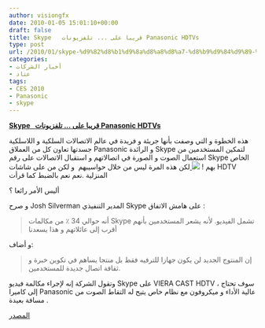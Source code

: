 ```yaml
---
author: visiongfx
date: 2010-01-05 15:01:10+00:00
draft: false
title: Skype   قريبا على ... تلفزيونات Panasonic HDTVs
type: post
url: /2010/01/skype-%d9%82%d8%b1%d9%8a%d8%a8%d8%a7-%d8%b9%d9%84%d9%89-%d8%aa%d9%84%d9%81%d8%b2%d9%8a%d9%88%d9%86%d8%a7%d8%aa-panasonic-hdtvs/
categories:
- أخبار الشركات
- عتاد
tags:
- CES 2010
- Panasonic
- skype
---
```


[**Skype   قريبا على ... تلفزيونات Panasonic HDTVs**](http://www.it-scoop.com/2010/01/skype-%d9%82%d8%b1%d9%8a%d8%a8%d8%a7-%d8%b9%d9%84%d9%89-%d8%aa%d9%84%d9%81%d8%b2%d9%8a%d9%88%d9%86%d8%a7%d8%aa-panasonic-hdtvs/)


هذه الخطوة و التي وصفت بأنها جريئة و فريدة في عالم الاتصالات  السلكية و اللاسلكية جسدتها تعاون كل من  العملاق Panasonic و الرائدة Skype لتمكين المستخدمين من استعمال الصوت و الصورة في اتصالاتهم و استقبال الاتصالات على رقم Skype الخاص بهم  !
[![](http://www.it-scoop.com/wp-content/uploads/2010/01/PanasonicSkype_video_chat-650x433.jpg)
](http://www.it-scoop.com/2010/01/skype-%d9%82%d8%b1%d9%8a%d8%a8%d8%a7-%d8%b9%d9%84%d9%89-%d8%aa%d9%84%d9%81%d8%b2%d9%8a%d9%88%d9%86%d8%a7%d8%aa-panasonic-hdtvs/)
لكن هذه المرة ليس من خلال حواسيبهم  و لكن من على شاشات HDTV المنزلية .نعم نعم بالضبط كما قرأت

أليس الأمر رائعا ؟

و صرح Josh Silverman المدير التنفيذي Skype على هامش الاتفاق :


<blockquote>أنه حوالي 34 ٪ من مكالمات Skype تشمل الفيديو. لأنه يشعر المستخدمين بأنهم أقرب إلى عائلاتهم  و هذا يسعدنا</blockquote>


و أضاف:


<blockquote>إن المنتوج الجديد لن يكون  جهازا للترفيه فقط بل منتجا يساهم في تكوين خبرة و ثقافة اتصال جديدة للمستخدمين.</blockquote>


وتقول الشركة إنه لإجراء مكالمة فيديو Skype على VIERA CAST HDTV ، سوف تحتاج إلى كاميرا Panasonic عالية الأداء و ميكروفون مع نظام خاص يتيح له التقاط الصوت من مسافة بعيدة .

[المصدر](http://www.digitaltrends.com/trade-shows/ces/skype-soon-available-on-new-panasonic-hdtvs/)
